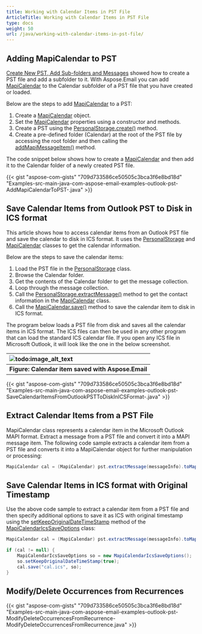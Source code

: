 ```yaml
---
title: Working with Calendar Items in PST File
ArticleTitle: Working with Calendar Items in PST File
type: docs
weight: 50
url: /java/working-with-calendar-items-in-pst-file/
---
```


## **Adding MapiCalendar to PST**

[Create New PST, Add Sub-folders and Messages](/email/java/create-new-pst-add-sub-folders-and-messages/) showed how to create a PST file and add a subfolder to it. With Aspose.Email you can add [MapiCalendar](https://reference.aspose.com/email/java/com.aspose.email/mapicalendar/) to the Calendar subfolder of a PST file that you have created or loaded.

Below are the steps to add [MapiCalendar](https://reference.aspose.com/email/java/com.aspose.email/mapicalendar/) to a PST:

1. Create a [MapiCalendar](https://reference.aspose.com/email/java/com.aspose.email/mapicalendar/) object.
1. Set the [MapiCalendar](https://reference.aspose.com/email/java/com.aspose.email/mapicalendar/) properties using a constructor and methods.
1. Create a PST using the [PersonalStorage.create()](https://reference.aspose.com/email/java/com.aspose.email/personalstorage/#create-java.lang.String-int-) method.
1. Create a pre-defined folder (Calendar) at the root of the PST file by accessing the root folder and then calling the [addMapiMessageItem()](https://reference.aspose.com/email/java/com.aspose.email/folderinfo/#addMapiMessageItem-com.aspose.email.IMapiMessageItem-) method.

The code snippet below shows how to create a [MapiCalendar](https://reference.aspose.com/email/java/com.aspose.email/mapicalendar/) and then add it to the Calendar folder of a newly created PST file.

{{< gist "aspose-com-gists" "709d733586ce50505c3bca3f6e8bd18d" "Examples-src-main-java-com-aspose-email-examples-outlook-pst-AddMapiCalendarToPST-.java" >}}

## **Save Calendar Items from Outlook PST to Disk in ICS format**

This article shows how to access calendar items from an Outlook PST file and save the calendar to disk in ICS format. It uses the [PersonalStorage](https://reference.aspose.com/email/java/com.aspose.email/personalstorage/) and [MapiCalendar](https://reference.aspose.com/email/java/com.aspose.email/mapicalendar/) classes to get the calendar information.

Below are the steps to save the calendar items:

1. Load the PST file in the [PersonalStorage](https://reference.aspose.com/email/java/com.aspose.email/personalstorage/) class.
1. Browse the Calendar folder.
1. Get the contents of the Calendar folder to get the message collection.
1. Loop through the message collection.
1. Call the [PersonalStorage.extractMessage()](https://reference.aspose.com/email/java/com.aspose.email/personalstorage/#extractMessage-com.aspose.email.MessageInfo-) method to get the contact information in the [MapiCalendar](https://reference.aspose.com/email/java/com.aspose.email/mapicalendar/) class.
1. Call the [MapiCalendar.save()](https://reference.aspose.com/email/java/com.aspose.email/mapicalendar/#save-java.io.OutputStream-) method to save the calendar item to disk in ICS format.

The program below loads a PST file from disk and saves all the calendar items in ICS format. The ICS files can then be used in any other program that can load the standard ICS calendar file. If you open any ICS file in Microsoft Outlook, it will look like the one in the below screenshot.

|![todo:image_alt_text](https://i.imgur.com/OhnGEXj.png)|
| :- |
|**Figure: Calendar item saved with Aspose.Email**|
{{< gist "aspose-com-gists" "709d733586ce50505c3bca3f6e8bd18d" "Examples-src-main-java-com-aspose-email-examples-outlook-pst-SaveCalendarItemsFromOutlookPSTToDiskInICSFormat-.java" >}}

## **Extract Calendar Items from a PST File**

MapiCalendar class represents a calendar item in the Microsoft Outlook MAPI format. Extract a message from a PST file and convert it into a MAPI message item. The following code sample extracts a calendar item from a PST file and converts it into a MapiCalendar object for further manipulation or processing:

```java
MapiCalendar cal = (MapiCalendar) pst.extractMessage(messageInfo).toMapiMessageItem();
```
## **Save Calendar Items in ICS format with Original Timestamp**

Use the above code sample to extract a calendar item from a PST file and then specify additional options to save it as ICS with original timestamp using the [setKeepOriginalDateTimeStamp](https://reference.aspose.com/email/java/com.aspose.email/mapicalendaricssaveoptions/#setKeepOriginalDateTimeStamp-boolean-) method of the [MapiCalendarIcsSaveOptions](https://reference.aspose.com/email/java/com.aspose.email/mapicalendaricssaveoptions/) class:

```java
MapiCalendar cal = (MapiCalendar) pst.extractMessage(messageInfo).toMapiMessageItem();

if (cal != null) {
    MapiCalendarIcsSaveOptions so = new MapiCalendarIcsSaveOptions();
    so.setKeepOriginalDateTimeStamp(true);
    cal.save("cal.ics", so);
}
```
## **Modify/Delete Occurrences from Recurrences**

{{< gist "aspose-com-gists" "709d733586ce50505c3bca3f6e8bd18d" "Examples-src-main-java-com-aspose-email-examples-outlook-pst-ModifyDeleteOccurrencesFromRecurrence-ModifyDeleteOccurrencesFromRecurrence.java" >}}

